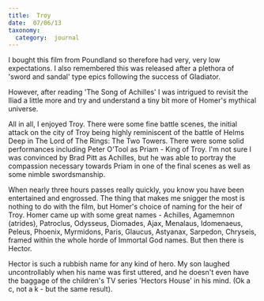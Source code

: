 ```yaml
---
title:  Troy
date:  07/06/13
taxonomy:
  category:  journal
---
```


I bought this film from Poundland so therefore had very, very low expectations.  I also remembered this was released after a plethora of 'sword and sandal' type epics following the success of Gladiator.

However, after reading 'The Song of Achilles' I was intrigued to revisit the Iliad a little more and try and understand a tiny bit more of Homer's mythical universe.  

All in all, I enjoyed Troy.  There were some fine battle scenes, the initial attack on the city of Troy being highly reminiscent of the battle of Helms Deep in The Lord of The Rings: The Two Towers.  There were some solid performances including Peter O'Tool as Priam - King of Troy.  I'm not sure I was convinced by Brad Pitt as Achilles, but he was able to portray the compassion necessary towards Priam in one of the final scenes as well as some nimble swordsmanship.   

When nearly three hours passes really quickly, you know you have been entertained and engrossed.   The thing that makes me snigger the most is nothing to do with the film, but Homer's choice of naming for the heir of Troy.  Homer came up with some great names - Achilles, Agamemnon (atrides), Patroclus, Odysseus, Diomades, Ajax, Menalaus, Idomenaeus, Peleus, Phoenix, Myrmidons, Paris, Glaucus, Astyanax, Sarpedon, Chryseis, framed within the whole horde of Immortal God names.  But then there is Hector.  

Hector is such a rubbish name for any kind of hero.  My son laughed uncontrollably when his name was first uttered, and he doesn't even have the baggage of the children's TV series 'Hectors House' in his mind. (Ok a c, not a k - but the same result).